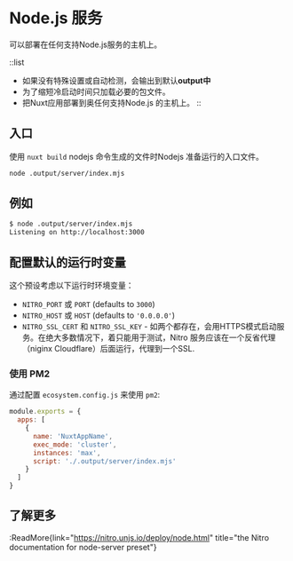 # Node.js 服务

可以部署在任何支持Node.js服务的主机上。

::list
- 如果没有特殊设置或自动检测，会输出到默认**output中**
- 为了缩短冷启动时间只加载必要的包文件。
- 把Nuxt应用部署到奥任何支持Node.js 的主机上。
::

## 入口

使用 `nuxt build` nodejs 命令生成的文件时Nodejs 准备运行的入口文件。


```bash
node .output/server/index.mjs
```

## 例如

```bash
$ node .output/server/index.mjs
Listening on http://localhost:3000
```

## 配置默认的运行时变量

这个预设考虑以下运行时环境变量：

- `NITRO_PORT` 或 `PORT` (defaults to `3000`)
- `NITRO_HOST` 或 `HOST` (defaults to `'0.0.0.0'`)
- `NITRO_SSL_CERT` 和 `NITRO_SSL_KEY` - 如两个都存在，会用HTTPS模式启动服务。在绝大多数情况下，着只能用于测试，Nitro 服务应该在一个反省代理（niginx Cloudflare）后面运行，代理到一个SSL.



### 使用 PM2

通过配置  `ecosystem.config.js` 来使用 `pm2`:

```js [ecosystem.config.js]
module.exports = {
  apps: [
    {
      name: 'NuxtAppName',
      exec_mode: 'cluster',
      instances: 'max',
      script: './.output/server/index.mjs'
    }
  ]
}
```

## 了解更多

:ReadMore{link="https://nitro.unjs.io/deploy/node.html" title="the Nitro documentation for node-server preset"}
